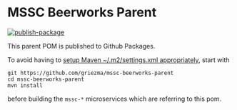 # MSSC Beerworks Parent

[![publish-package](https://github.com/griezma/mssc-beerworks-parent/workflows/publish-package/badge.svg)](https://github.com/griezma/mssc-beerworks-parent/actions)

This parent POM is published to Github Packages.

To avoid having to [setup Maven ~/.m2/settings.xml appropriately](/.mvn/settings.xml), start with
```
git https://github.com/griezma/mssc-beerworks-parent
cd mssc-beerworks-parent
mvn install
```
before building the `mssc-*` microservices which are referring to this pom.

